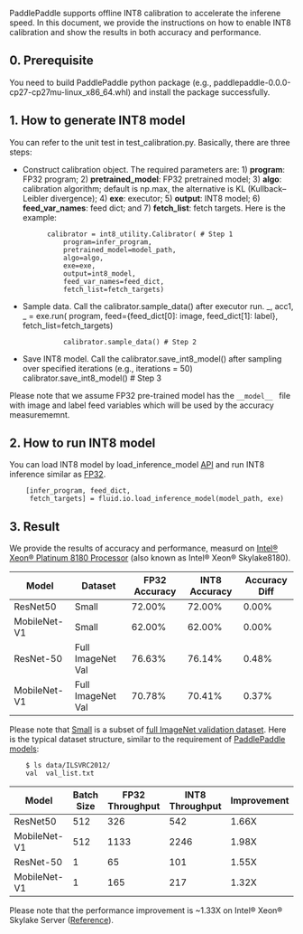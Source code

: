 PaddlePaddle supports offline INT8 calibration to accelerate the inferene speed. In this document, we provide the instructions on how to enable INT8 calibration and show the results in both accuracy and performance.

## 0. Prerequisite
You need to build PaddlePaddle python package (e.g., paddlepaddle-0.0.0-cp27-cp27mu-linux_x86_64.whl) and install the package successfully.

## 1. How to generate INT8 model
You can refer to the unit test in test_calibration.py. Basically, there are three steps:
* Construct calibration object. The required parameters are: 1) **program**: FP32 program; 2) **pretrained_model**: FP32 pretrained model; 3) **algo**: calibration algorithm; default is np.max, the alternative is KL (Kullback–Leibler divergence); 4) **exe**: executor; 5) **output**: INT8 model; 6) **feed_var_names**: feed dict; and 7) **fetch_list**: fetch targets. Here is the example:

            calibrator = int8_utility.Calibrator( # Step 1
                program=infer_program,
                pretrained_model=model_path,
                algo=algo,
                exe=exe,
                output=int8_model,
                feed_var_names=feed_dict,
                fetch_list=fetch_targets)

* Sample data. Call the calibrator.sample_data() after executor run.
            _, acc1, _ = exe.run(
                program,
                feed={feed_dict[0]: image,
                      feed_dict[1]: label},
                fetch_list=fetch_targets)

                calibrator.sample_data() # Step 2

* Save INT8 model. Call the calibrator.save_int8_model() after sampling over specified iterations (e.g., iterations = 50)
            calibrator.save_int8_model() # Step 3

Please note that we assume FP32 pre-trained model has the `__model__ ` file with image and label feed variables which will be used by the accuracy measurememnt.

## 2. How to run INT8 model
You can load INT8 model by load_inference_model [API](https://github.com/PaddlePaddle/Paddle/blob/8b50ad80ff6934512d3959947ac1e71ea3fb9ea3/python/paddle/fluid/io.py#L991) and run INT8 inference similar as [FP32](https://github.com/PaddlePaddle/models/blob/develop/fluid/PaddleCV/object_detection/eval.py "FP32").

        [infer_program, feed_dict,
         fetch_targets] = fluid.io.load_inference_model(model_path, exe)
		 

## 3. Result
We provide the results of accuracy and performance, measurd on [Intel® Xeon® Platinum 8180 Processor](https://ark.intel.com/products/120496/Intel-Xeon-Platinum-8180-Processor-38-5M-Cache-2-50-GHz- "Intel® Xeon® Platinum 8180 Processor") (also known as Intel® Xeon® Skylake8180).

| Model  | Dataset  | FP32 Accuracy  | INT8 Accuracy  | Accuracy Diff  |
| ------------ | ------------ | ------------ | ------------ | ------------ |
| ResNet50  | Small  | 72.00%  | 72.00%  |  0.00% |
| MobileNet-V1  | Small  | 62.00%  | 62.00%  | 0.00%  |
| ResNet-50  | Full ImageNet Val  |  76.63%  | 76.14%  | 0.48% |
| MobileNet-V1 | Full ImageNet Val  | 70.78%  | 70.41%  | 0.37%  |

Please note that [Small](http://paddle-inference-dist.cdn.bcebos.com/int8/calibration_test_data.tar.gz "Small") is a subset of [full ImageNet validation dataset](http://www.image-net.org/challenges/LSVRC/2012/nnoupb/ILSVRC2012_img_val.tar "full ImageNet validation dataset"). Here is the typical dataset structure, similar to the requirement of [PaddlePaddle models](https://github.com/PaddlePaddle/models/tree/develop/fluid/PaddleCV/image_classification/data "PaddlePaddle models"):

        $ ls data/ILSVRC2012/
		val  val_list.txt

| Model  | Batch Size  | FP32 Throughput  | INT8 Throughput  | Improvement  |
| ------------ | ------------ | ------------ | ------------ | ------------ |
| ResNet50  | 512  | 326  |   542 |  1.66X |
| MobileNet-V1  | 512  | 1133 | 2246   | 1.98X  |
| ResNet-50  | 1  |   65  | 101  | 1.55X |
| MobileNet-V1 | 1  | 165  | 217  | 1.32X  |

Please note that the performance improvement is ~1.33X on Intel® Xeon® Skylake Server ([Reference](https://software.intel.com/en-us/articles/lower-numerical-precision-deep-learning-inference-and-training "Reference")).
